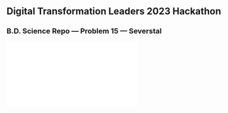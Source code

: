 ## Digital Transformation Leaders 2023 Hackathon
### B.D. Science Repo — Problem 15 — Severstal

![We are in Top 10!](Certificate.pdf)
